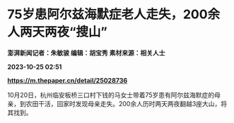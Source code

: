 # 75岁患阿尔兹海默症老人走失，200余人两天两夜“搜山”
**澎湃新闻记者：朱敏骏 编辑：胡宝秀 素材来源：相关人士**

**2023-10-25 02:51**

**https://m.thepaper.cn/detail/25028736**

10月20日，杭州临安板桥三口村下钱的马女士带着75岁患有阿尔兹海默症的母亲，到农田干活，回家时发现母亲走失。200余人历时两天两夜翻越3座大山，将其找到。